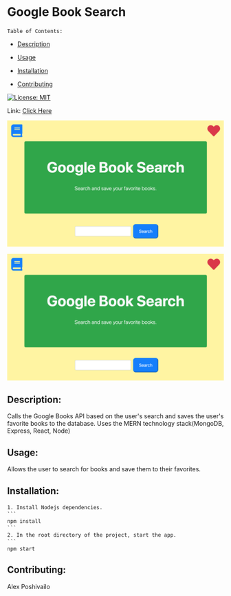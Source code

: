 
  # Google Book Search

    Table of Contents:
  
  - [Description](#description)
  
  - [Usage](#usage)
  
  - [Installation](#installation)
    
  - [Contributing](#contributing)
  
  
[![License: MIT](https://img.shields.io/badge/License-MIT-green.svg)](license)

Link: [Click Here](https://book-search-react-2020.herokuapp.com)

<img src="./client/public/Assets/book-search.png">

![](client/public/Assets/book-search.png)
  
## Description:
  
Calls the Google Books API based on the user's search and saves the user's favorite books to the database. Uses the MERN technology stack(MongoDB, Express, React, Node)
  
## Usage:
    
Allows the user to search for books and save them to their favorites.
  
## Installation:

    1. Install Nodejs dependencies.
    ```
    npm install
    ```
    2. In the root directory of the project, start the app.
    ```
    npm start
  
## Contributing:
  
  Alex Poshivailo
  

